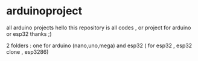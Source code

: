 # arduinoproject
all arduino projects
hello this repository is all codes , or project for arduino or esp32
thanks ;)

2 folders : one for arduino (nano,uno,mega) and esp32 ( for esp32 , esp32 clone , esp3286)

